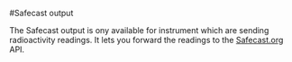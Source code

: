 #Safecast output

The Safecast output is ony available for instrument which are sending radioactivity readings. It lets you forward the readings to the [Safecast.org](http://safecast.org/) API.
